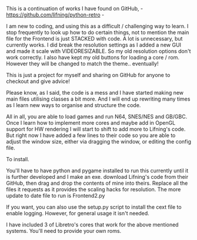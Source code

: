 This is a continuation of works I have found on GitHub, - https://github.com/lifning/python-retro -

I am new to coding, and using this as a difficult / challenging way to learn. I stop frequently to look up how to do certain things, not to mention the main file for the Frontend is just STACKED with code. A lot is unnecessary, but currently works. I did break the resolution settings as I added a new GUI and made it scale with VIDEORESIZABLE. So my old resolution options don't work correctly. I also have kept my old buttons for loading a core / rom. However they will be changed to match the theme.. eventually!

This is just a project for myself and sharing on GitHub for anyone to checkout and give advice!

Please know, as I said, the code is a mess and I have started making new main files utilising classes a bit more. And I will end up rewriting many times as I learn new ways to organise and structure the code.

All in all, you are able to load games and run N64, SNES/NES and GB/GBC. Once I learn how to implement more cores and maybe add in OpenGL support for HW rendering I will start to shift to add more to Lifning's code. But right now I have added a few lines to their code so you are able to adjust the window size, either via dragging the window, or editing the config file.

To install.

You'll have to have python and pygame installed to run this currently until it is further developed and I make an exe. download Lifning's code from their GitHub, then drag and drop the contents of mine into theirs. Replace all the files it requests as it provides the scaling hacks for resolution. The more update to date file to run is Frontend2.py

If you want, you can also use the setup.py script to install the cext file to enable logging. However, for general usage it isn't needed.

I have included 3 of Libretro's cores that work for the above mentioned systems. You'll need to provide your own roms.
